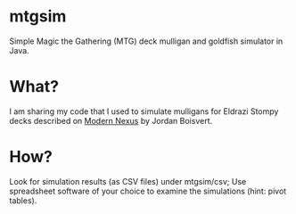 # mtgsim
Simple Magic the Gathering (MTG) deck mulligan and goldfish simulator in Java.

# What?
I am sharing my code that I used to simulate mulligans for Eldrazi Stompy decks described on [Modern Nexus](http://modernnexus.com/rebuilding-colorless-eldrazi-stompy/#comment-6235) by Jordan Boisvert.

# How?
Look for simulation results (as CSV files) under mtgsim/csv; Use spreadsheet software of your choice to examine the simulations (hint: pivot tables).
